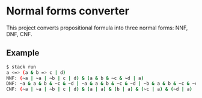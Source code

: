 # Normal forms converter
This project converts propositional formula into three normal forms: NNF, DNF, CNF.

## Example

```bash
$ stack run
a <=> (a & b => c | d)
NNF: (~a | ~a | ~b | c | d) & (a & b & ~c & ~d | a)
DNF: ~a & a & b & ~c & ~d | ~a & a & b & ~c & ~d | ~b & a & b & ~c & ~d | c & a & b & ~c & ~d | d & a & b & ~c & ~d | ~a & a | ~a & a | ~b & a | c & a | d & a
CNF: (~a | ~a | ~b | c | d) & (a | a) & (b | a) & (~c | a) & (~d | a)
```